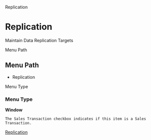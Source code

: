 
Replication
# Replication


Maintain Data Replication Targets

Menu Path
## Menu Path



- Replication

Menu Type
### Menu Type

**Window**

```
The Sales Transaction checkbox indicates if this item is a Sales Transaction.
```

[Replication](../../window-replication.md)